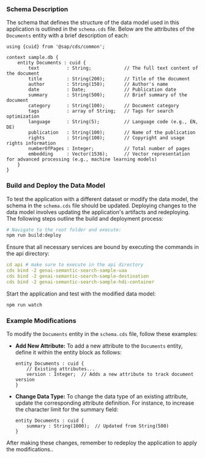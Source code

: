 ### Schema Description

The schema that defines the structure of the data model used in this application is outlined in the `schema.cds` file. Below are the attributes of the `Documents` entity with a brief description of each:

```cds
using {cuid} from '@sap/cds/common';

context sample.db {
    entity Documents : cuid {
        text          : String;            // The full text content of the document
        title         : String(200);       // Title of the document
        author        : String(150);       // Author's name
        date          : Date;              // Publication date
        summary       : String(500);       // Brief summary of the document
        category      : String(100);       // Document category
        tags          : array of String;   // Tags for search optimization
        language      : String(5);         // Language code (e.g., EN, DE)
        publication   : String(100);       // Name of the publication
        rights        : String(100);       // Copyright and usage rights information
        numberOfPages : Integer;           // Total number of pages
        embedding     : Vector(1536);      // Vector representation for advanced processing (e.g., machine learning models)
    }
}
```

### Build and Deploy the Data Model

To test the application with a different dataset or modify the data model, the schema in the `schema.cds` file should be updated. Deploying changes to the data model involves updating the application's artifacts and redeploying. The following steps outline the build and deployment process:

```bash
# Navigate to the root folder and execute:
npm run build:deploy
```

Ensure that all necessary services are bound by executing the commands in the api directory:

```yaml
cd api # make sure to execute in the api directory
cds bind -2 genai-semantic-search-sample-uaa
cds bind -2 genai-semantic-search-sample-destination
cds bind -2 genai-semantic-search-sample-hdi-container
```
Start the application and test with the modified data model:

```bash
npm run watch
```

### Example Modifications

To modify the `Documents` entity in the `schema.cds` file, follow these examples:

- **Add New Attribute:**
  To add a new attribute to the `Documents` entity, define it within the entity block as follows:

  ```cds
  entity Documents : cuid {
      // Existing attributes...
      version : Integer;  // Adds a new attribute to track document version
  }
  ````

- **Change Data Type:**
    To change the data type of an existing attribute, update the corresponding attribute definition. For instance, to     increase the character limit for the summary field:

    ```cds
    entity Documents : cuid {
        summary : String(1000);  // Updated from String(500)
    }
    ```
  
After making these changes, remember to redeploy the application to apply the modifications..
